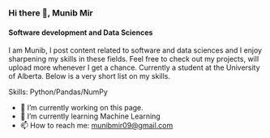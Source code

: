 ### Hi there 👋, Munib Mir
#### Software development and Data Sciences


I am Munib, I post content related to software and data sciences and I enjoy sharpening my skills in these fields. Feel free to check out my projects, will upload more whenever I get a chance.
Currently a student at the University of Alberta.
Below is a very short list on my skills.

Skills: Python/Pandas/NumPy

- 🔭 I’m currently working on this page. 
- 🌱 I’m currently learning Machine Learning 
- 📫 How to reach me: munibmir09@gmail.com 








